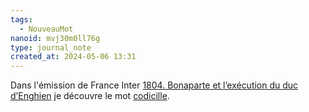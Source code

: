 ```yaml
---
tags:
  - NouveauMot
nanoid: mvj30m0ll76g
type: journal_note
created_at: 2024-05-06 13:31
---
```

Dans l'émission de France Inter [1804. Bonaparte et l’exécution du duc d’Enghien](https://www.radiofrance.fr/franceinter/podcasts/autant-en-emporte-l-histoire/autant-en-emporte-l-histoire-du-dimanche-28-avril-2024-1998809) je découvre le mot [codicille](https://fr.wiktionary.org/wiki/codicille).

